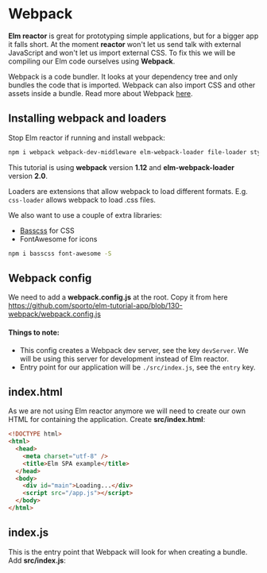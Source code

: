# Webpack

__Elm reactor__ is great for prototyping simple applications, but for a bigger app it falls short. At the moment __reactor__ won't let us send talk with external JavaScript and won't let us import external CSS. To fix this we will be compiling our Elm code ourselves using __Webpack__.

Webpack is a code bundler. It looks at your dependency tree and only bundles the code that is imported. Webpack can also import CSS and other assets inside a bundle. Read more about Webpack [here](https://webpack.github.io/).


## Installing webpack and loaders

Stop Elm reactor if running and install webpack:

```bash
npm i webpack webpack-dev-middleware elm-webpack-loader file-loader style-loader css-loader url-loader -S
```

This tutorial is using __webpack__ version __1.12__ and __elm-webpack-loader__ version __2.0__.

Loaders are extensions that allow webpack to load different formats. E.g. `css-loader` allows webpack to load .css files.

We also want to use a couple of extra libraries:

- [Basscss](http://www.basscss.com/) for CSS
- FontAwesome for icons

```bash
npm i basscss font-awesome -S
```

## Webpack config

We need to add a __webpack.config.js__ at the root. Copy it from here <https://github.com/sporto/elm-tutorial-app/blob/130-webpack/webpack.config.js>

#### Things to note:

- This config creates a Webpack dev server, see the key `devServer`. We will be using this server for development instead of Elm reactor.
- Entry point for our application will be `./src/index.js`, see the `entry` key.

## index.html

As we are not using Elm reactor anymore we will need to create our own HTML for containing the application. Create __src/index.html__:

```html
<!DOCTYPE html>
<html>
  <head>
    <meta charset="utf-8" />
    <title>Elm SPA example</title>
  </head>
  <body>
    <div id="main">Loading...</div>
    <script src="/app.js"></script>
  </body>
</html>
```

## index.js

This is the entry point that Webpack will look for when creating a bundle. Add __src/index.js__:






